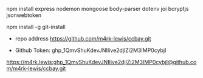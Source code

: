  npm install express nodemon mongoose body-parser dotenv joi bcryptjs jsonwebtoken


 npm install -g git-install
 
* repo address
https://github.com/m4rk-lewis/ccbay.git
 
* Github Token:
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


https://m4rk.lewis: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@github.com/m4rk-lewis/ccbay.git